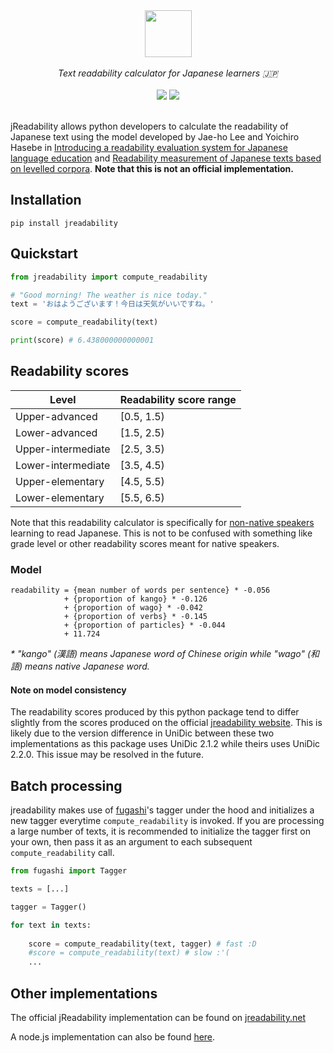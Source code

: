 <div align="center">
    <img src="https://raw.githubusercontent.com/joshdavham/jreadability/0bb50f9ea65b2092dd3fdf2f2193d51cb394fe4d/logo.svg" height="75">
</div>
<br />

<div align="center">
    <i>Text readability calculator for Japanese learners 🇯🇵</i>
</div>

<br />

<div align="center" style="text-decoration: none;">
    <a href="https://pypi.org/project/jreadability/"><img src="https://img.shields.io/pypi/v/jreadability"></a>
    <a href="https://github.com/joshdavham/jreadability/blob/main/LICENSE" style="text-decoration: none;"><img src="https://img.shields.io/badge/License-MIT-brightgreen.svg"></a>
</div>

<br />

jReadability allows python developers to calculate the readability of Japanese text using the model developed by Jae-ho Lee and Yoichiro Hasebe in [Introducing a readability evaluation system for Japanese language education](https://jreadability.net/file/hasebe-lee-2015-castelj.pdf) and [Readability measurement of Japanese texts based on levelled corpora](https://researchmap.jp/jhlee/published_papers/21426109). **Note that this is not an official implementation.**


## Installation
```
pip install jreadability
```

## Quickstart
```python
from jreadability import compute_readability

# "Good morning! The weather is nice today."
text = 'おはようございます！今日は天気がいいですね。' 

score = compute_readability(text)

print(score) # 6.438000000000001
```

## Readability scores

| Level              | Readability score range |
|--------------------|-------------------------|
| Upper-advanced     | [0.5, 1.5)                 |
| Lower-advanced     | [1.5, 2.5)               |
| Upper-intermediate | [2.5, 3.5)               |
| Lower-intermediate | [3.5, 4.5)               |
| Upper-elementary   | [4.5, 5.5)               |
| Lower-elementary   | [5.5, 6.5)               |

Note that this readability calculator is specifically for <u>non-native speakers</u> learning to read Japanese. This is not to be confused with something like grade level or other readability scores meant for native speakers.

### Model

```
readability = {mean number of words per sentence} * -0.056
            + {proportion of kango} * -0.126
            + {proportion of wago} * -0.042
            + {proportion of verbs} * -0.145
            + {proportion of particles} * -0.044
            + 11.724
```

*\* "kango" (漢語) means Japanese word of Chinese origin while "wago" (和語) means native Japanese word.*

#### Note on model consistency

The readability scores produced by this python package tend to differ slightly from the scores produced on the official [jreadability website](https://jreadability.net/sys/en). This is likely due to the version difference in UniDic between these two implementations as this package uses UniDic 2.1.2 while theirs uses UniDic 2.2.0. This issue may be resolved in the future.

## Batch processing

jreadability makes use of [fugashi](https://github.com/polm/fugashi)'s tagger under the hood and initializes a new tagger everytime `compute_readability` is invoked. If you are processing a large number of texts, it is recommended to initialize the tagger first on your own, then pass it as an argument to each subsequent `compute_readability` call.

```python
from fugashi import Tagger

texts = [...]

tagger = Tagger()

for text in texts:
    
    score = compute_readability(text, tagger) # fast :D
    #score = compute_readability(text) # slow :'(
    ...
```

## Other implementations

The official jReadability implementation can be found on [jreadability.net](https://jreadability.net/)

A node.js implementation can also be found [here](https://github.com/Bennycopter/jreadability).
